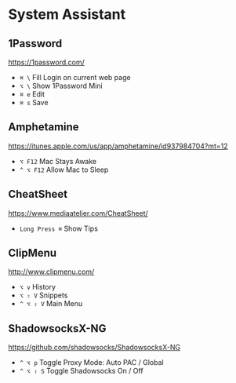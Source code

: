 # System Assistant

## 1Password

https://1password.com/

- `⌘ \` Fill Login on current web page
- `⌥ \` Show 1Password Mini
- `⌘ e` Edit
- `⌘ s` Save

## Amphetamine

https://itunes.apple.com/us/app/amphetamine/id937984704?mt=12

- `⌥ F12` Mac Stays Awake
- `^ ⌥ F12` Allow Mac to Sleep

## CheatSheet

https://www.mediaatelier.com/CheatSheet/

- `Long Press ⌘` Show Tips

## ClipMenu

http://www.clipmenu.com/

- `⌥ v` History
- `⌥ ⇧ V` Snippets
- `^ ⌥ ⇧ V` Main Menu

## ShadowsocksX-NG

https://github.com/shadowsocks/ShadowsocksX-NG

- `^ ⌥ p` Toggle Proxy Mode: Auto PAC / Global
- `^ ⌥ ⇧ S` Toggle Shadowsocks On / Off
